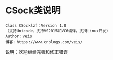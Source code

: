 # CSock类说明

```
Class CSocklzf：Version 1.0
（支持Unicode、支持VS2015和VC6编译，支持Linux开发)
Author：veis
博客：https://www.cnblogs.com/veis/
```

说明：欢迎继续完善和修正错误